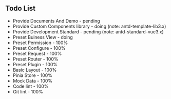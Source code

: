 ## Todo List

- Provide Documents And Demo - pending
- Provide Custom Components library - doing (note: antd-template-lib3.x)
- Provide Development Standard - pending (note: antd-standard-vue3.x)
- Preset Buiness View - doing
- Preset Permission - 100%
- Preset Configure - 100%
- Preset Request - 100%
- Preset Router - 100%
- Preset Plugin - 100%
- Basic Layout - 100%
- Pinia Store - 100%
- Mock Data - 100%
- Code lint - 100%
- Git lint - 100%
